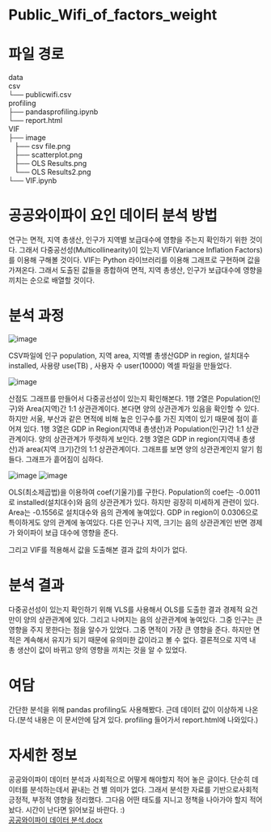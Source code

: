 # Public_Wifi_of_factors_weight
# 파일 경로
data<br>
csv<br>
└── publicwifi.csv<br>
profiling<br>
├── pandasprofiling.ipynb<br>
└── report.html<br>
VIF<br>
├── image<br>
&nbsp;&nbsp;&nbsp;├── csv file.png<br>
&nbsp;&nbsp;&nbsp;├── scatterplot.png<br>
&nbsp;&nbsp;&nbsp;├── OLS Results.png<br>
&nbsp;&nbsp;&nbsp;└── OLS Results2.png<br>
└── VIF.ipynb<br>


# 공공와이파이 요인 데이터 분석 방법

연구는 면적, 지역 총생산, 인구가 지역별 보급대수에 영향을 주는지 확인하기 위한 것이다. 그래서 다중공선성(Multicollinearity)이 있는지 VIF(Variance Inflation Factors)를 이용해 구해볼 것이다.
VIF는 Python 라이브러리를 이용해 그래프로 구현하며 값을 가져온다. 그래서 도출된 값들을 종합하여 면적, 지역 총생산, 인구가 보급대수에 영향을 끼치는 순으로 배열할 것이다.  

# 분석 과정

![image](https://user-images.githubusercontent.com/80466735/119354259-d4918400-bcde-11eb-8480-3cb0080a2540.png)

CSV파일에 인구 population, 지역 area, 지역별 총생산GDP in region, 설치대수 installed, 사용량 use(TB) , 사용자 수 user(10000) 엑셀 파일을 만들었다.

![image](https://user-images.githubusercontent.com/80466735/119354279-da876500-bcde-11eb-918c-87e57549e9ce.png)

산점도 그래프를 만들어서 다중공선성이 있는지 확인해본다. 1행 2열은 Population(인구)와 Area(지역)간 1:1 상관관계이다. 본다면 양의 상관관계가 있음을 확인할 수 있다. 하지만 서울, 부산과 같은 면적에 비해 높은 인구수를 가진 지역이 있기 때문에 점이 흩어져 있다. 1행 3열은 GDP in Region(지역내 총생산)과 Population(인구)간 1:1 상관관계이다. 양의 상관관계가 뚜렷하게 보인다. 2행 3열은 GDP in region(지역내 총생산)과 area(지역 크기)간의 1:1 상관관계이다. 그래프를 보면 양의 상관관계인지 알기 힘들다. 그래프가 흩어짐이 심하다. 

![image](https://user-images.githubusercontent.com/80466735/119354295-e1ae7300-bcde-11eb-89d6-16c54857546d.png)
![image](https://user-images.githubusercontent.com/80466735/119354303-e2dfa000-bcde-11eb-9632-8c5788376dd3.png)

OLS(최소제곱법)을 이용하여 coef(기울기)를 구한다. Population의 coef는 -0.0011로 installed(설치대수)와 음의 상관관계가 있다. 하지만 굉장히 미세하게 관련이 있다. Area는 -0.1556로 설치대수와 음의 관계에 놓여있다.
GDP in region이 0.0306으로 특이하게도 양의 관계에 놓여있다. 다른 인구나 지역, 크기는 음의 상관관계인 반면 경제가 와이파이 보급 대수에 영향을 준다.

그리고 VIF를 적용해서 값을 도출해본 결과 값의 차이가 없다. 

# 분석 결과
다중공선성이 있는지 확인하기 위해 VLS를 사용해서 OLS를 도출한 결과 경제적 요건만이 양의 상관관계에 있다. 그리고 나머지는 음의 상관관계에 놓여있다. 그중 인구는 큰 영향을 주지 못한다는 점을 알수가 있었다. 그중 면적이 가장 큰 영향을 준다. 하지만 면적은 계속해서 유지가 되기 때문에 유의미한 값이라고 볼 수 없다. 결론적으로 지역 내 총 생산이 값이 바뀌고 양의 영향을 끼치는 것을 알 수 있었다.

# 여담
간단한 분석을 위해 pandas profiling도 사용해봤다. 근데 데이터 값이 이상하게 나온다.(분석 내용은 이 문서안에 담겨 있다. profiling 들어가서 report.html에 나와있다.)

# 자세한 정보
공공와이파이 데이터 분석과 사회적으로 어떻게 해야할지 적어 놓은 글이다. 단순히 데이터를 분석하는데서 끝내는 건 별 의미가 없다. 그래서 분석한 자료를 기반으로사회적 긍정적, 부정적 영향을 정리했다. 그다음 어떤 태도를 지니고 정책을 나아가야 할지 적어놨다. 시간이 난다면 읽어보길 바란다. :) <br>
[공공와이파이 데이터 분석.docx](https://github.com/cjfghk5697/Public_Wifi_of_factors_weight/files/6532603/default.docx)
